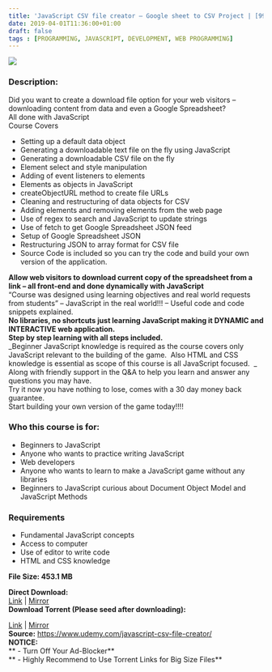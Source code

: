 ```yaml
---
title: 'JavaScript CSV file creator – Google sheet to CSV Project | [99.99$ Course For Free]'
date: 2019-04-01T11:36:00+01:00
draft: false
tags : [PROGRAMMING, JAVASCRIPT, DEVELOPMENT, WEB PROGRAMMING]
---
```


[![](https://1.bp.blogspot.com/-MhRU9mygy7Y/XKHnQIkW2bI/AAAAAAAABRc/KqFB3GTQqyYmlkNEwJSvfCzDm8mx1yjwQCLcBGAs/s640/JavaScript-CSV-file-creator-Google-sheet-to-CSV-Project.jpg)](https://1.bp.blogspot.com/-MhRU9mygy7Y/XKHnQIkW2bI/AAAAAAAABRc/KqFB3GTQqyYmlkNEwJSvfCzDm8mx1yjwQCLcBGAs/s1600/JavaScript-CSV-file-creator-Google-sheet-to-CSV-Project.jpg)

  
  

### Description:

Did you want to create a download file option for your web visitors – downloading content from data and even a Google Spreadsheet?  
All done with JavaScript  
Course Covers  

*   Setting up a default data object
*   Generating a downloadable text file on the fly using JavaScript
*   Generating a downloadable CSV file on the fly
*   Element select and style manipulation
*   Adding of event listeners to elements
*   Elements as objects in JavaScript
*   createObjectURL method to create file URLs
*   Cleaning and restructuring of data objects for CSV
*   Adding elements and removing elements from the web page
*   Use of regex to search and JavaScript to update strings
*   Use of fetch to get Google Spreadsheet JSON feed
*   Setup of Google Spreadsheet JSON
*   Restructuring JSON to array format for CSV file
*   Source Code is included so you can try the code and build your own version of the application.

**Allow web visitors to download current copy of the spreadsheet from a link – all front-end and done dynamically with JavaScript**  
“Course was designed using learning objectives and real world requests from students” – JavaScript in the real world!!! – Useful code and code snippets explained.  
**No libraries, no shortcuts just learning JavaScript making it DYNAMIC and INTERACTIVE web application.**  
**Step by step learning with all steps included.**  
_Beginner JavaScript knowledge is required as the course covers only JavaScript relevant to the building of the game.  Also HTML and CSS knowledge is essential as scope of this course is all JavaScript focused.  _  
Along with friendly support in the Q&A to help you learn and answer any questions you may have.  
Try it now you have nothing to lose, comes with a 30 day money back guarantee.  
Start building your own version of the game today!!!!  

### Who this course is for:

*   Beginners to JavaScript
*   Anyone who wants to practice writing JavaScript
*   Web developers
*   Anyone who wants to learn to make a JavaScript game without any libraries
*   Beginners to JavaScript curious about Document Object Model and JavaScript Methods

### Requirements

*   Fundamental JavaScript concepts
*   Access to computer
*   Use of editor to write code
*   HTML and CSS knowledge

**File Size: 453.1 MB**

**Direct Download:**  
[Link](https://oko.sh/JavaScriptCSVLink1) | [Mirror](https://oko.sh/JavaScriptCSVLink2)  
**Download Torrent (Please seed after downloading):**  

[Link](https://oko.sh/JavaScriptCSVtorrent1) | [Mirror](https://oko.sh/JavaScriptCSVtorrent2)  
**Source:** https://www.udemy.com/javascript-csv-file-creator/  
**NOTICE:**  
** - Turn Off Your Ad-Blocker**  
** - Highly Recommend to Use Torrent Links for Big Size Files**